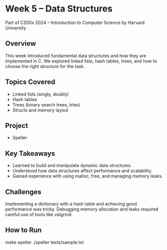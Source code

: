 # Week 5 – Data Structures

Part of CS50x 2024 – Introduction to Computer Science by Harvard University

## Overview
This week introduced fundamental data structures and how they are implemented in C. We explored linked lists, hash tables, trees, and how to choose the right structure for the task.

## Topics Covered
- Linked lists (singly, doubly)
- Hash tables
- Trees (binary search trees, tries)
- Structs and memory layout

## Project
- Speller

## Key Takeaways
- Learned to build and manipulate dynamic data structures.
- Understood how data structures affect performance and scalability.
- Gained experience with using malloc, free, and managing memory leaks.

## Challenges
Implementing a dictionary with a hash table and achieving good performance was tricky. Debugging memory allocation and leaks required careful use of tools like valgrind.

## How to Run
make speller
./speller texts/sample.txt
